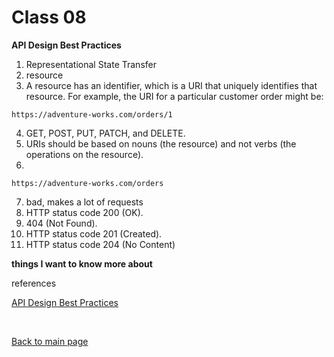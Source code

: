 # Class 08

**API Design Best Practices**
1. Representational State Transfer
2. resource
3. A resource has an identifier, which is a URI that uniquely identifies that resource. For example, the URI for a particular customer order might be:

```
https://adventure-works.com/orders/1
```

4. GET, POST, PUT, PATCH, and DELETE.
5. URIs should be based on nouns (the resource) and not verbs (the operations on the resource).
6. 

```
https://adventure-works.com/orders
```

7. bad, makes a lot of requests
8. HTTP status code 200 (OK).
9. 404 (Not Found).
10. HTTP status code 201 (Created).
11. HTTP status code 204 (No Content)


**things I want to know more about**

references

[API Design Best Practices](https://learn.microsoft.com/en-us/azure/architecture/best-practices/api-design)


<br>

[Back to main page](https://vadengrey.github.io/reading-notes/)